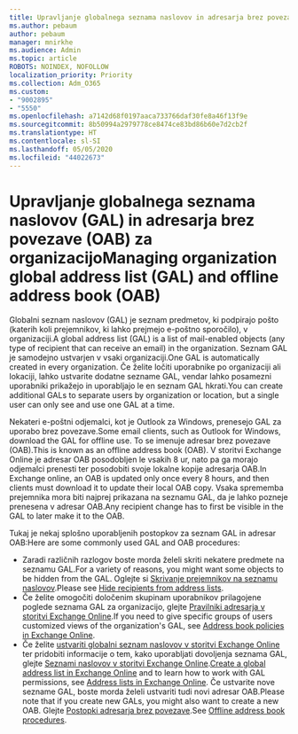 ```yaml
---
title: Upravljanje globalnega seznama naslovov in adresarja brez povezave za organizacijo
ms.author: pebaum
author: pebaum
manager: mnirkhe
ms.audience: Admin
ms.topic: article
ROBOTS: NOINDEX, NOFOLLOW
localization_priority: Priority
ms.collection: Adm_O365
ms.custom:
- "9002895"
- "5550"
ms.openlocfilehash: a7142d68f0197aaca733766daf30fe8a46f13f9e
ms.sourcegitcommit: 8b50994a2979778ce8474ce83bd86b60e7d2cb2f
ms.translationtype: HT
ms.contentlocale: sl-SI
ms.lasthandoff: 05/05/2020
ms.locfileid: "44022673"
---
```

# <a name="managing-organization-global-address-list-gal-and-offline-address-book-oab"></a><span data-ttu-id="ec4f1-102">Upravljanje globalnega seznama naslovov (GAL) in adresarja brez povezave (OAB) za organizacijo</span><span class="sxs-lookup"><span data-stu-id="ec4f1-102">Managing organization global address list (GAL) and offline address book (OAB)</span></span>

<span data-ttu-id="ec4f1-103">Globalni seznam naslovov (GAL) je seznam predmetov, ki podpirajo pošto (katerih koli prejemnikov, ki lahko prejmejo e-poštno sporočilo), v organizaciji.</span><span class="sxs-lookup"><span data-stu-id="ec4f1-103">A global address list (GAL) is a list of mail-enabled objects (any type of recipient that can receive an email) in the organization.</span></span> <span data-ttu-id="ec4f1-104">Seznam GAL je samodejno ustvarjen v vsaki organizaciji.</span><span class="sxs-lookup"><span data-stu-id="ec4f1-104">One GAL is automatically created in every organization.</span></span> <span data-ttu-id="ec4f1-105">Če želite ločiti uporabnike po organizaciji ali lokaciji, lahko ustvarite dodatne sezname GAL, vendar lahko posamezni uporabniki prikažejo in uporabljajo le en seznam GAL hkrati.</span><span class="sxs-lookup"><span data-stu-id="ec4f1-105">You can create additional GALs to separate users by organization or location, but a single user can only see and use one GAL at a time.</span></span>

<span data-ttu-id="ec4f1-106">Nekateri e-poštni odjemalci, kot je Outlook za Windows, prenesejo GAL za uporabo brez povezave.</span><span class="sxs-lookup"><span data-stu-id="ec4f1-106">Some email clients, such as Outlook for Windows, download the GAL for offline use.</span></span> <span data-ttu-id="ec4f1-107">To se imenuje adresar brez povezave (OAB).</span><span class="sxs-lookup"><span data-stu-id="ec4f1-107">This is known as an offline address book (OAB).</span></span> <span data-ttu-id="ec4f1-108">V storitvi Exchange Online je adresar OAB posodobljen le vsakih 8 ur, nato pa ga morajo odjemalci prenesti ter posodobiti svoje lokalne kopije adresarja OAB.</span><span class="sxs-lookup"><span data-stu-id="ec4f1-108">In Exchange online, an OAB is updated only once every 8 hours, and then clients must download it to update their local OAB copy.</span></span> <span data-ttu-id="ec4f1-109">Vsaka sprememba prejemnika mora biti najprej prikazana na seznamu GAL, da je lahko pozneje prenesena v adresar OAB.</span><span class="sxs-lookup"><span data-stu-id="ec4f1-109">Any recipient change has to first be visible in the GAL to later make it to the OAB.</span></span>

<span data-ttu-id="ec4f1-110">Tukaj je nekaj splošno uporabljenih postopkov za seznam GAL in adresar OAB:</span><span class="sxs-lookup"><span data-stu-id="ec4f1-110">Here are some commonly used GAL and OAB procedures:</span></span>

- <span data-ttu-id="ec4f1-111">Zaradi različnih razlogov boste morda želeli skriti nekatere predmete na seznamu GAL.</span><span class="sxs-lookup"><span data-stu-id="ec4f1-111">For a variety of reasons, you might want some objects to be hidden from the GAL.</span></span> <span data-ttu-id="ec4f1-112">Oglejte si [Skrivanje prejemnikov na seznamu naslovov](https://docs.microsoft.com/exchange/address-books/address-lists/manage-address-lists#hide-recipients-from-address-lists).</span><span class="sxs-lookup"><span data-stu-id="ec4f1-112">Please see [Hide recipients from address lists](https://docs.microsoft.com/exchange/address-books/address-lists/manage-address-lists#hide-recipients-from-address-lists).</span></span>
- <span data-ttu-id="ec4f1-113">Če želite omogočiti določenim skupinam uporabnikov prilagojene poglede seznama GAL za organizacijo, glejte [Pravilniki adresarja v storitvi Exchange Online](https://docs.microsoft.com/exchange/address-books/address-book-policies/address-book-policies).</span><span class="sxs-lookup"><span data-stu-id="ec4f1-113">If you need to give specific groups of users customized views of the organization's GAL, see [Address book policies in Exchange Online](https://docs.microsoft.com/exchange/address-books/address-book-policies/address-book-policies).</span></span>
- <span data-ttu-id="ec4f1-114">Če želite [ustvariti globalni seznam naslovov v storitvi Exchange Online](https://docs.microsoft.com/exchange/address-books/address-lists/create-global-address-list) ter pridobiti informacije o tem, kako uporabljati dovoljenja seznama GAL, glejte [Seznami naslovov v storitvi Exchange Online](https://docs.microsoft.com/exchange/address-books/address-lists/address-lists).</span><span class="sxs-lookup"><span data-stu-id="ec4f1-114">[Create a global address list in Exchange Online](https://docs.microsoft.com/exchange/address-books/address-lists/create-global-address-list) and to learn how to work with GAL permissions, see [Address lists in Exchange Online](https://docs.microsoft.com/exchange/address-books/address-lists/address-lists).</span></span> <span data-ttu-id="ec4f1-115">Če ustvarite nove sezname GAL, boste morda želeli ustvariti tudi novi adresar OAB.</span><span class="sxs-lookup"><span data-stu-id="ec4f1-115">Please note that if you create new GALs, you might also want to create a new OAB.</span></span> <span data-ttu-id="ec4f1-116">Glejte [Postopki adresarja brez povezave](https://docs.microsoft.com/exchange/address-books/offline-address-books/offline-address-book-procedures).</span><span class="sxs-lookup"><span data-stu-id="ec4f1-116">See [Offline address book procedures](https://docs.microsoft.com/exchange/address-books/offline-address-books/offline-address-book-procedures).</span></span>
